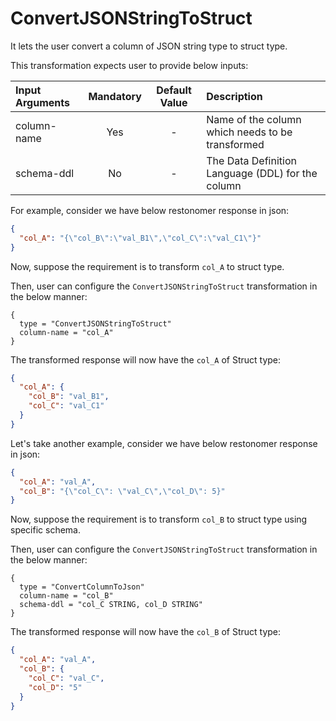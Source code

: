 # ConvertJSONStringToStruct

It lets the user convert a column of JSON string type to struct type.

This transformation expects user to provide below inputs:

| Input Arguments | Mandatory | Default Value | Description                                          |
|:----------------|:---------:| :-----------: |:-----------------------------------------------------|
| column-name     |    Yes    |       -       | Name of the column which needs to be transformed     |
| schema-ddl      |    No     |       -       | The Data Definition Language (DDL) for the column    |

For example, consider we have below restonomer response in json:

```json
{
  "col_A": "{\"col_B\":\"val_B1\",\"col_C\":\"val_C1\"}"
}
```

Now, suppose the requirement is to transform `col_A` to struct type.

Then, user can configure the `ConvertJSONStringToStruct` transformation in the below manner:

```hocon
{
  type = "ConvertJSONStringToStruct"
  column-name = "col_A"
}
```

The transformed response will now have the `col_A` of Struct type:

```json
{
  "col_A": {
    "col_B": "val_B1",
    "col_C": "val_C1"
  }
}
```

Let's take another example, consider we have below restonomer response in json:

```json
{
  "col_A": "val_A",
  "col_B": "{\"col_C\": \"val_C\",\"col_D\": 5}"
}
```

Now, suppose the requirement is to transform `col_B` to struct type using specific schema.

Then, user can configure the `ConvertJSONStringToStruct` transformation in the below manner:

```hocon
{
  type = "ConvertColumnToJson"
  column-name = "col_B"
  schema-ddl = "col_C STRING, col_D STRING"
}
```

The transformed response will now have the `col_B` of Struct type:

```json
{
  "col_A": "val_A",
  "col_B": {
    "col_C": "val_C",
    "col_D": "5"
  }
}
```
